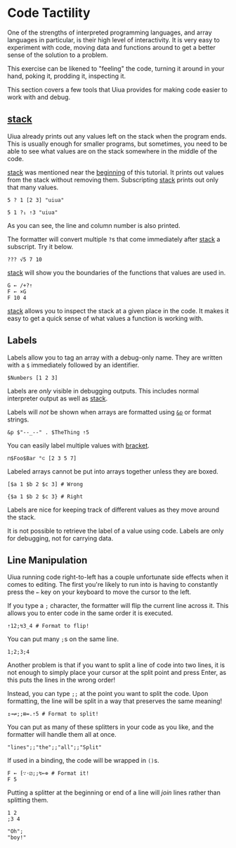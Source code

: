 # Code Tactility

One of the strengths of interpreted programming languages, and array languages in particular, is their high level of interactivity. It is very easy to experiment with code, moving data and functions around to get a better sense of the solution to a problem.

This exercise can be likened to "feeling" the code, turning it around in your hand, poking it, prodding it, inspecting it.

This section covers a few tools that Uiua provides for making code easier to work with and debug.

## [stack]()

Uiua already prints out any values left on the stack when the program ends. This is usually enough for smaller programs, but sometimes, you need to be able to see what values are on the stack somewhere in the middle of the code.

[stack]() was mentioned near the [beginning](/tutorial/basic#stack) of this tutorial. It prints out values from the stack without removing them. Subscripting [stack]() prints out only that many values.

```uiua
5 ? 1 [2 3] "uiua"
```

```uiua
5 1 ?₁ ⇡3 "uiua"
```
As you can see, the line and column number is also printed.

The formatter will convert multiple `?`s that come immediately after [stack]() a subscript. Try it below.

```uiua
??? √5 7 10
```

[stack]() will show you the boundaries of the functions that values are used in.

```uiua
G ← /+?⇡
F ← ×G
F 10 4
```

[stack]() allows you to inspect the stack at a given place in the code. It makes it easy to get a quick sense of what values a function is working with.

## Labels

Labels allow you to tag an array with a debug-only name. They are written with a `$` immediately followed by an identifier.

```uiua
$Numbers [1 2 3]
```

Labels are *only* visible in debugging outputs. This includes normal interpreter output as well as [stack]().

Labels will *not* be shown when arrays are formatted using [`&p`]() or format strings.

```uiua
&p $"--_--" . $TheThing ⇡5
```

You can easily label multiple values with [bracket]().

```uiua
⊓$Foo$Bar °⊂ [2 3 5 7]
```

Labeled arrays cannot be put into arrays together unless they are boxed.

```uiua
[$a 1 $b 2 $c 3] # Wrong
```
```uiua
{$a 1 $b 2 $c 3} # Right
```

Labels are nice for keeping track of different values as they move around the stack.

It is not possible to retrieve the label of a value using code. Labels are only for debugging, not for carrying data.

## Line Manipulation

Uiua running code right-to-left has a couple unfortunate side effects when it comes to editing. The first you're likely to run into is having to constantly press the `←` key on your keyboard to move the cursor to the left.

If you type a `;` character, the formatter will flip the current line across it. This allows you to enter code in the same order it is executed.

```uiua
⇡12;↯3_4 # Format to flip!
```

You can put many `;`s on the same line.
```uiua
1;2;3;4
```

Another problem is that if you want to split a line of code into two lines, it is not enough to simply place your cursor at the split point and press Enter, as this puts the lines in the wrong order!

Instead, you can type `;;` at the point you want to split the code. Upon formatting, the line will be split in a way that preserves the same meaning!

```uiua
↥⊸⇌;;⊞=.⇡5 # Format to split!
```

You can put as many of these splitters in your code as you like, and the formatter will handle them all at once.

```uiua
"lines";;"the";;"all";;"Split"
```

If used in a binding, the code will be wrapped in `()`s.

```uiua
F ← ⁅∵⋅⚂;;↯⟜⊚ # Format it!
F 5
```

Putting a splitter at the beginning or end of a line will *join* lines rather than splitting them.

```uiua
1 2
;3 4
```

```uiua
"Oh";
"boy!"
```
